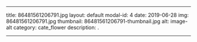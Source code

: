 
---
title: 86481561206791.jpg
layout: default
modal-id: 4
date: 2019-06-28
img: 86481561206791.jpg
thumbnail: 86481561206791-thumbnail.jpg
alt: image-alt
category: cate_flower
description: .

---
